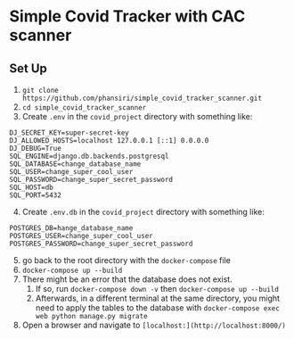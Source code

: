 # Simple Covid Tracker with CAC scanner

## Set Up
1. `git clone https://github.com/phansiri/simple_covid_tracker_scanner.git`
2. `cd simple_covid_tracker_scanner`
3. Create `.env` in the `covid_project` directory with something like:
```.env
DJ_SECRET_KEY=super-secret-key
DJ_ALLOWED_HOSTS=localhost 127.0.0.1 [::1] 0.0.0.0
DJ_DEBUG=True
SQL_ENGINE=django.db.backends.postgresql
SQL_DATABASE=change_database_name
SQL_USER=change_super_cool_user
SQL_PASSWORD=change_super_secret_password
SQL_HOST=db
SQL_PORT=5432
```
4. Create `.env.db` in the `covid_project` directory with something like:

```.env
POSTGRES_DB=hange_database_name
POSTGRES_USER=change_super_cool_user
POSTGRES_PASSWORD=change_super_secret_password
```

5. go back to the root directory with the `docker-compose` file
1. `docker-compose up --build`
3. There might be an error that the database does not exist.
   1. If so, run `docker-compose down -v` then `docker-compose up --build`
   2. Afterwards, in a different terminal at the same directory, you might need to apply the tables to the database with `docker-compose exec web python manage.py migrate`
4. Open a browser and navigate to `[localhost:](http://localhost:8000/)`